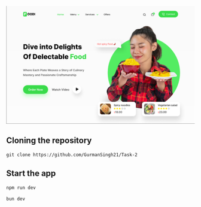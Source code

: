 ![alt text](image.png)

## Cloning the repository

```shell
git clone https://github.com/GurmanSingh21/Task-2
```

## Start the app

```shell
npm run dev
```
```shell
bun dev
```